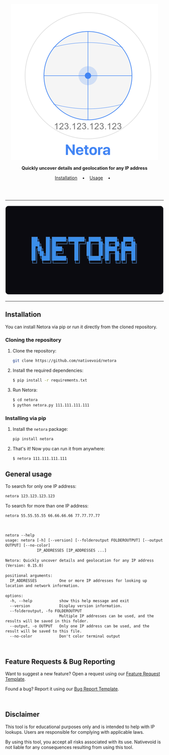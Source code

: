 <p align="center">
  <img src="/docs/images/netora-logo.png">
</p>

<p align="center">
  <b>Quickly uncover details and geolocation for any IP address</b>
</p>

<p align="center">
  <a href="#installation">Installation</a>
  &nbsp;&nbsp;&nbsp;•&nbsp;&nbsp;&nbsp;
  <a href="#general-usage">Usage</a>
  &nbsp;&nbsp;&nbsp;•&nbsp;&nbsp;&nbsp;
</p>

<br><br>

--- 

<p align="center">
  <img src="/docs/images/netora-name.png">


---

## Installation

You can install Netora via pip or run it directly from the cloned repository.


### Cloning the repository

1. Clone the repository:
   ```bash
   git clone https://github.com/nativevoid/netora
   ```
2. Install the required dependencies:
   ```bash
   $ pip install -r requirements.txt
   ```
3. Run Netora:
   ```bash
   $ cd netora
   $ python netora.py 111.111.111.111
   ```

### Installing via pip

1. Install the `netora` package:
   ```bash
   pip install netora

2. That's it! Now you can run it from anywhere:
   ```bash
   $ netora 111.111.111.111
   ```


## General usage

To search for only one IP address:
```bash
netora 123.123.123.123
```

To search for more than one IP address:
```bash
netora 55.55.55.55 66.66.66.66 77.77.77.77
```

&nbsp;
```console
netora --help
usage: netora [-h] [--version] [--folderoutput FOLDEROUTPUT] [--output OUTPUT] [--no-color]
              IP_ADDRESSES [IP_ADDRESSES ...]

Netora: Quickly uncover details and geolocation for any IP address (Version: 0.15.0)

positional arguments:
  IP_ADDRESSES          One or more IP addresses for looking up location and network information.

options:
  -h, --help            show this help message and exit
  --version             Display version information.
  --folderoutput, -fo FOLDEROUTPUT
                        Multiple IP addresses can be used, and the results will be saved in this folder.
  --output, -o OUTPUT   Only one IP address can be used, and the result will be saved to this file.
  --no-color            Don't color terminal output
```

<br>

## Feature Requests & Bug Reporting

Want to suggest a new feature? Open a request using our [Feature Request Template](../.github/ISSUE_TEMPLATE/feature-request.yaml).

Found a bug? Report it using our [Bug Report Template](../.github/ISSUE_TEMPLATE/bug-report.yaml).

<br>

## Disclaimer

This tool is for educational purposes only and is intended to help with IP lookups. Users are responsible for complying with applicable laws.

By using this tool, you accept all risks associated with its use. Nativevoid is not liable for any consequences resulting from using this tool.



